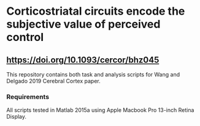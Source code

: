 # Corticostriatal circuits encode the subjective value of perceived control
## https://doi.org/10.1093/cercor/bhz045

This repository contains both task and analysis scripts for Wang and Delgado 2019 Cerebral Cortex paper. 

### Requirements
All scripts tested in Matlab 2015a using Apple Macbook Pro 13-inch Retina Display.
